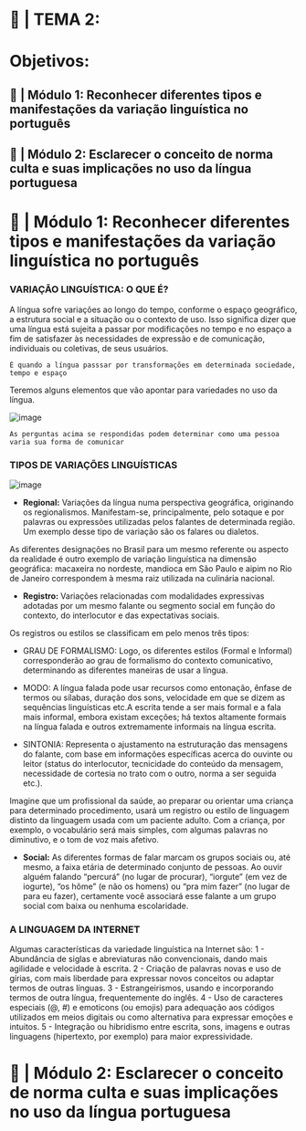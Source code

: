 # <b>📖 | TEMA 2: </b>

# Objetivos:

## 📍 | Módulo 1: Reconhecer diferentes tipos e manifestações da variação linguística no português
## 📍 | Módulo 2: Esclarecer o conceito de norma culta e suas implicações no uso da língua portuguesa


# <b>📌 | Módulo 1: Reconhecer diferentes tipos e manifestações da variação linguística no português </b>

### VARIAÇÃO LINGUÍSTICA: O QUE É?
A língua sofre variações ao longo do tempo, conforme o espaço geográfico, a estrutura social e a situação ou o contexto de uso. Isso significa dizer que uma língua está sujeita a passar por modificações no tempo e no espaço a fim de satisfazer às necessidades de expressão e de comunicação, individuais ou coletivas, de seus usuários.

    É quando a língua passsar por transformações em determinada sociedade, tempo e espaço
    
Teremos alguns elementos que vão apontar para variedades no uso da língua.

![image](https://user-images.githubusercontent.com/62779334/119489418-10096e00-bd32-11eb-9557-f987f07c26f5.png)

    As perguntas acima se respondidas podem determinar como uma pessoa varia sua forma de comunicar

### TIPOS DE VARIAÇÕES LINGUÍSTICAS
![image](https://user-images.githubusercontent.com/62779334/119489990-ab9ade80-bd32-11eb-9dfa-e2b08483a0e1.png)

- <b>Regional:</b> Variações da língua numa perspectiva geográfica, originando os regionalismos. Manifestam-se, principalmente, pelo sotaque e por palavras ou expressões utilizadas pelos falantes de determinada região. Um exemplo desse tipo de variação são os falares ou dialetos.

As diferentes designações no Brasil para um mesmo referente ou aspecto da realidade é outro exemplo de variação linguística na dimensão geográfica: macaxeira no nordeste, mandioca em São Paulo e aipim no Rio de Janeiro correspondem à mesma raiz utilizada na culinária nacional.

- <b>Registro:</b> Variações relacionadas com modalidades expressivas adotadas por um mesmo falante ou segmento social em função do contexto, do interlocutor e das expectativas sociais.

Os registros ou estilos se classificam em pelo menos três tipos:

- GRAU DE FORMALISMO: Logo, os diferentes estilos (Formal e Informal) corresponderão ao grau de formalismo do contexto comunicativo, determinando as diferentes maneiras de usar a língua.
    
- MODO: A língua falada pode usar recursos como entonação, ênfase de termos ou sílabas, duração dos sons, velocidade em que se dizem as sequências linguísticas etc.A escrita tende a ser mais formal e a fala mais informal, embora existam exceções; há textos altamente formais na língua falada e outros extremamente informais na língua escrita.
    
- SINTONIA: Representa o ajustamento na estruturação das mensagens do falante, com base em informações específicas acerca do ouvinte ou leitor (status do interlocutor, tecnicidade do conteúdo da mensagem, necessidade de cortesia no trato com o outro, norma a ser seguida etc.).

Imagine que um profissional da saúde, ao preparar ou orientar uma criança para determinado procedimento, usará um registro ou estilo de linguagem distinto da linguagem usada com um paciente adulto. Com a criança, por exemplo, o vocabulário será mais simples, com algumas palavras no diminutivo, e o tom de voz mais afetivo.

- <b>Social:</b> As diferentes formas de falar marcam os grupos sociais ou, até mesmo, a faixa etária de determinado conjunto de pessoas. Ao ouvir alguém falando “percurá” (no lugar de procurar), “iorgute” (em vez de iogurte), “os hôme” (e não os homens) ou “pra mim fazer” (no lugar de para eu fazer), certamente você associará esse falante a um grupo social com baixa ou nenhuma escolaridade.

### A LINGUAGEM DA INTERNET

Algumas características da variedade linguística na Internet são:
1 - Abundância de siglas e abreviaturas não convencionais, dando mais agilidade e velocidade à escrita. 
2 - Criação de palavras novas e uso de gírias, com mais liberdade para expressar novos conceitos ou adaptar termos de outras línguas.
3 - Estrangeirismos, usando e incorporando termos de outra língua, frequentemente do inglês.
4 - Uso de caracteres especiais (@, #) e emoticons (ou emojis) para adequação aos códigos utilizados em meios digitais ou como alternativa para expressar emoções e intuitos.
5 - Integração ou hibridismo entre escrita, sons, imagens e outras linguagens (hipertexto, por exemplo) para maior expressividade.

# <b>📌 | Módulo 2: Esclarecer o conceito de norma culta e suas implicações no uso da língua portuguesa </b>




